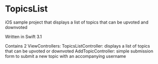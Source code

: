 # TopicsList
iOS sample project that displays a list of topics that can be upvoted and downvoted

Written in Swift 3.1

Contains 2 ViewControllers:
TopicsListController: displays a list of topics that can be upvoted or downvoted
AddTopicController: simple submission form to submit a new topic with an accompanying username
